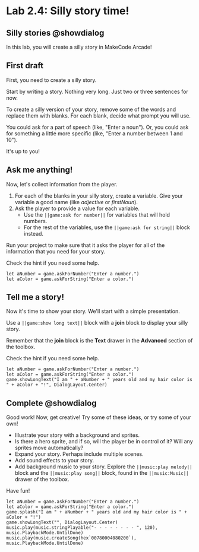 # Lab 2.4: Silly story time!

## Silly stories @showdialog

In this lab, you will create a silly story in MakeCode Arcade!

## First draft

First, you need to create a silly story.

Start by writing a story. Nothing very long.
Just two or three sentences for now.

To create a silly version of your story, remove some of the words
and replace them with blanks.
For each blank, decide what prompt you will use.

You could ask for a part of speech (like, "Enter a noun").
Or, you could ask for something a little more specific
(like, "Enter a number between 1 and 10").

It's up to you!

## Ask me anything!

Now, let's collect information from the player.

1.   For each of the blanks in your silly story, create a variable.
Give your variable a good name (like *adjective* or *firstNoun*).
1.   Ask the player to provide a value for each variable.
     -    Use the ``||game:ask for number||`` for variables that will hold numbers.
     -    For the rest of the variables, use the ``||game:ask for string||``
          block instead.

Run your project to make sure that it asks the player for all of the
information that you need for your story.

Check the hint if you need some help.

```blocks
let aNumber = game.askForNumber("Enter a number.")
let aColor = game.askForString("Enter a color.")
```

## Tell me a story!

Now it's time to show your story. We'll start with a simple presentation.

Use a ``||game:show long text||`` block with a **join** block
to display your silly story.

Remember that the **join** block is the **Text** drawer in the
**Advanced** section of the toolbox.

Check the hint if you need some help.

```blocks
let aNumber = game.askForNumber("Enter a number.")
let aColor = game.askForString("Enter a color.")
game.showLongText("I am " + aNumber + " years old and my hair color is " + aColor + "!", DialogLayout.Center)
```

## Complete @showdialog

Good work! Now, get creative! Try some of these ideas, or try some of your own!

-    Illustrate your story with a background and sprites.
-    Is there a hero sprite, and if so, will the player be in control of it? Will any sprites move automatically?
-    Expand your story. Perhaps include multiple scenes.
-    Add sound effects to your story.
-    Add background music to your story. Explore the
     ``||music:play melody||`` block and the
     ``||music:play song||`` block, found in the
     ``||music:Music||`` drawer of the toolbox.

Have fun!

```ghost
let aNumber = game.askForNumber("Enter a number.")
let aColor = game.askForString("Enter a color.")
game.splash("I am " + aNumber + " years old and my hair color is " + aColor + "!")
game.showLongText("", DialogLayout.Center)
music.play(music.stringPlayable("- - - - - - - - ", 120), music.PlaybackMode.UntilDone)
music.play(music.createSong(hex`00780004080200`), music.PlaybackMode.UntilDone)
```
